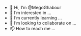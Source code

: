 - 👋 Hi, I’m @MegoGhabour
- 👀 I’m interested in ...
- 🌱 I’m currently learning ...
- 💞️ I’m looking to collaborate on ...
- 📫 How to reach me ...

<!---
MegoGhabour/MegoGhabour is a ✨ special ✨ repository because its `README.md` (this file) appears on your GitHub profile.
You can click the Preview link to take a look at your changes.
--->
